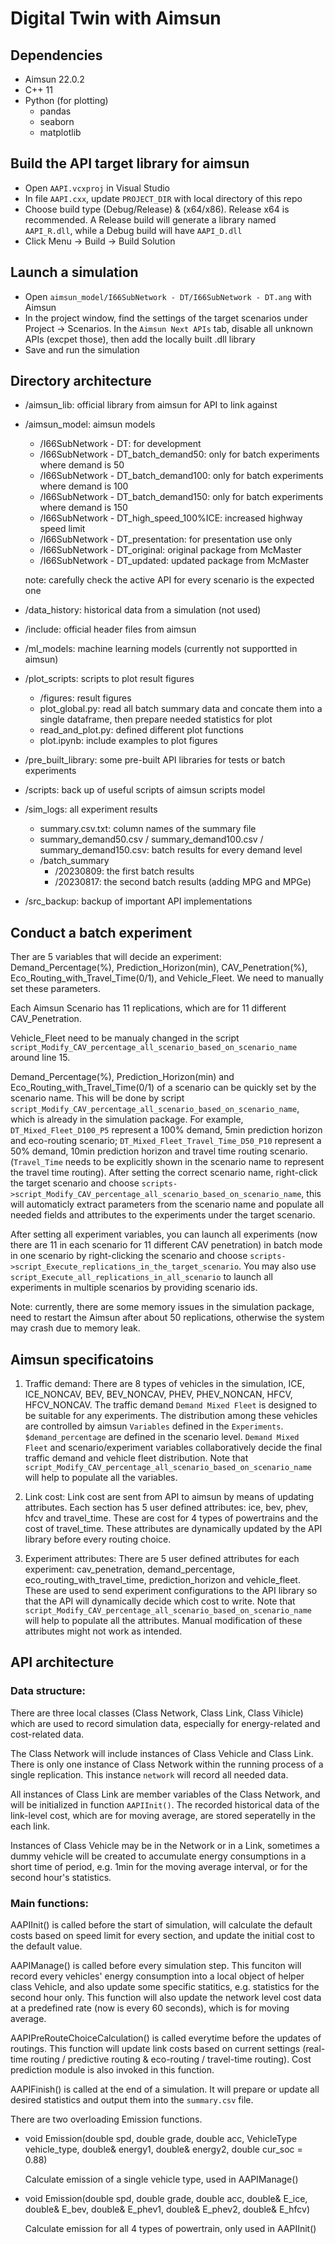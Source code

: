 # Digital Twin with Aimsun

## Dependencies
- Aimsun 22.0.2
- C++ 11
- Python (for plotting)
  - pandas
  - seaborn
  - matplotlib


## Build the API target library for aimsun
- Open `AAPI.vcxproj` in Visual Studio 
- In file `AAPI.cxx`, update `PROJECT_DIR` with local directory of this repo
- Choose build type (Debug/Release) & (x64/x86). Release x64 is recommended.
    A Release build will generate a library named `AAPI_R.dll`, while a Debug build will have `AAPI_D.dll`
- Click Menu -> Build -> Build Solution

## Launch a simulation
- Open `aimsun_model/I66SubNetwork - DT/I66SubNetwork - DT.ang` with Aimsun
- In the project window, find the settings of the target scenarios under Project -> Scenarios. In the `Aimsun Next APIs` tab, disable all unknown APIs (excpet those), then add the locally built .dll library
- Save and run the simulation

## Directory architecture
- /aimsun_lib: official library from aimsun for API to link against
- /aimsun_model: aimsun models
  - /I66SubNetwork - DT: for development
  - /I66SubNetwork - DT_batch_demand50: only for batch experiments where demand is 50
  - /I66SubNetwork - DT_batch_demand100: only for batch experiments where demand is 100
  - /I66SubNetwork - DT_batch_demand150: only for batch experiments where demand is 150
  - /I66SubNetwork - DT_high_speed_100%ICE: increased highway speed limit
  - /I66SubNetwork - DT_presentation: for presentation use only
  - /I66SubNetwork - DT_original: original package from McMaster
  - /I66SubNetwork - DT_updated: updated package from McMaster

  note: carefully check the active API for every scenario is the expected one

- /data_history: historical data from a simulation (not used)
- /include: official header files from aimsun
- /ml_models: machine learning models (currently not supportted in aimsun)
- /plot_scripts: scripts to plot result figures
  - /figures: result figures
  - plot_global.py: read all batch summary data and concate them into a single dataframe, then prepare needed statistics for plot
  - read_and_plot.py: defined different plot functions
  - plot.ipynb: include examples to plot figures
- /pre_built_library: some pre-built API libraries for tests or batch experiments
- /scripts: back up of useful scripts of aimsun scripts model
- /sim_logs: all experiment results
  - summary.csv.txt: column names of the summary file
  - summary_demand50.csv / summary_demand100.csv / summary_demand150.csv: batch results for every demand level
  - /batch_summary
    - /20230809: the first batch results
    - /20230817: the second batch results (adding MPG and MPGe)
- /src_backup: backup of important API implementations

## Conduct a batch experiment
Ther are 5 variables that will decide an experiment: Demand_Percentage(%),	Prediction_Horizon(min),	CAV_Penetration(%),	Eco_Routing_with_Travel_Time(0/1), and	Vehicle_Fleet. We need to manually set these parameters. 

Each Aimsun Scenario has 11 replications, which are for 11 different CAV_Penetration.

Vehicle_Fleet need to be manualy changed in the script `script_Modify_CAV_percentage_all_scenario_based_on_scenario_name` around line 15.

Demand_Percentage(%),	Prediction_Horizon(min) and	Eco_Routing_with_Travel_Time(0/1) of a scenario can be quickly set by the scenario name. This will be done by script `script_Modify_CAV_percentage_all_scenario_based_on_scenario_name`, which is already in the simulation package. For example, `DT_Mixed_Fleet_D100_P5` represent a 100% demand, 5min prediction horizon and eco-routing scenario; `DT_Mixed_Fleet_Travel_Time_D50_P10` represent a 50% demand, 10min prediction horizon and travel time routing scenario. (`Travel_Time` needs to be explicitly shown in the scenario name to represent the travel time routing). After setting the correct scenario name, right-click the target scenario and choose `scripts->script_Modify_CAV_percentage_all_scenario_based_on_scenario_name`, this will automaticly extract parameters from the scenario name and populate all needed fields and attributes to the experiments under the target scenario.

After setting all experiment variables, you can launch all experiments (now there are 11 in each scenario for 11 different CAV penetration) in batch mode in one scenario by right-clicking the scenario and choose `scripts->script_Execute_replications_in_the_target_scenario`. You may also use `script_Execute_all_replications_in_all_scenario` to launch all experiments in multiple scenarios by providing scenario ids.

Note: currently, there are some memory issues in the simulation package, need to restart the Aimsun after about 50 replications, otherwise the system may crash due to memory leak.

## Aimsun specificatoins
1. Traffic demand: There are 8 types of vehicles in the simulation, ICE, ICE_NONCAV, BEV, BEV_NONCAV, PHEV, PHEV_NONCAN, HFCV, HFCV_NONCAV. The traffic demand `Demand Mixed Fleet` is designed to be suitable for any experiments. 
The distribution among these vehicles are controlled by aimsun `Variables` defined in the `Experiments`. `$demand_percentage` are defined in the scenario level. 
`Demand Mixed Fleet` and scenario/experiment variables collaboratively decide the final traffic demand and vehicle fleet distribution. Note that `script_Modify_CAV_percentage_all_scenario_based_on_scenario_name` will help to populate all the variables.

1. Link cost: Link cost are sent from API to aimsun by means of updating attributes. Each section has 5 user defined attributes: ice, bev, phev, hfcv and travel_time. These are cost for 4 types of powertrains and the cost of travel_time. These attributes are dynamically updated by the API library before every routing choice. 

1. Experiment attributes: There are 5 user defined attributes for each experiment: cav_penetration, demand_percentage, eco_routing_with_travel_time, prediction_horizon and vehicle_fleet. These are used to send experiment configurations to the API library so that the API will dynamically decide which cost to write. Note that `script_Modify_CAV_percentage_all_scenario_based_on_scenario_name` will help to populate all the attributes. Manual modification of these attributes might not work as intended.

## API architecture
### Data structure:
There are three local classes (Class Network, Class Link, Class Vihicle) which are used to record simulation data, especially for energy-related and cost-related data. 

The Class Network will include instances of Class Vehicle and Class Link. There is only one instance of Class Network within the running process of a single replication. This instance `network` will record all needed data. 

All instances of Class Link are member variables of the Class Network, and will be initialized in function `AAPIInit()`. The recorded historical data of the link-level cost, which are for moving average, are stored seperatelly in the each link.

Instances of Class Vehicle may be in the Network or in a Link, sometimes a dummy vehicle will be created to accumulate energy consumptions in a short time of period, e.g. 1min for the moving average interval, or for the second hour's statistics.


### Main functions:

AAPIInit() is called before the start of simulation, will calculate the default costs based on speed limit for every section, and update the initial cost to the default value.

AAPIManage() is called before every simulation step. This funciton will record every vehicles' energy consumption into a local object of helper class Vehicle, and also update some specific statitics, e.g. statistics for the second hour only. This function will also update the network level cost data at a predefined rate (now is every 60 seconds), which is for moving average.

AAPIPreRouteChoiceCalculation() is called everytime before the updates of routings. This function will update link costs based on current settings (real-time routing / predictive routing & eco-routing / travel-time routing). Cost prediction module is also invoked in this function.

AAPIFinish() is called at the end of a simulation. It will prepare or update all desired statistics and output them into the `summary.csv` file.

There are two overloading Emission functions.

  - void Emission(double spd, double grade, double acc, VehicleType vehicle_type, double& energy1, double& energy2, double cur_soc = 0.88)

    Calculate emission of a single vehicle type, used in AAPIManage() 

  - void Emission(double spd, double grade, double acc, double& E_ice, double& E_bev, double& E_phev1, double& E_phev2, double& E_hfcv)
  
    Calculate emission for all 4 types of powertrain, only used in AAPIInit()

